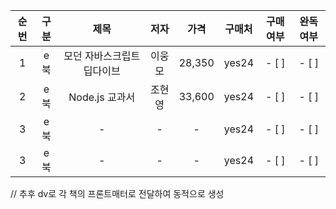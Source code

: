 | 순번 | 구분 | 제목 | 저자 | 가격 | 구매처 | 구매여부 | 완독여부 |
|:---:|:---:|:---:|:---:|:---:|:---:|:---:|:---:|
| 1 | e북 | 모던 자바스크립트 딥다이브 | 이웅모 | 28,350 | yes24 | - [ ] | - [ ] |
| 2 | e북 | Node.js 교과서 | 조현영 | 33,600 | yes24 |- [ ] | - [ ] |
| 3 | e북 | - | - | - | yes24 |- [ ] | - [ ] |
| 3 | e북 | - | - | - | yes24 |- [ ] | - [ ] |
// 추후 dv로 각 책의 프론트매터로 전달하여 동적으로 생성